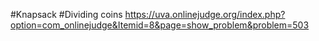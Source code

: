 #Knapsack
#Dividing coins
https://uva.onlinejudge.org/index.php?option=com_onlinejudge&Itemid=8&page=show_problem&problem=503
